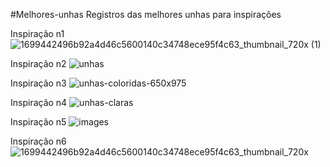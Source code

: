 #Melhores-unhas
Registros das melhores unhas para inspirações

Inspiração n1
![1699442496b92a4d46c5600140c34748ece95f4c63_thumbnail_720x (1)](https://github.com/user-attachments/assets/537638ca-dfd4-41f0-b82d-26267b2c946d)

Inspiração n2
![unhas](https://github.com/user-attachments/assets/53e970f0-a515-4f37-82ae-7f539c692543)

Inspiração n3 
![unhas-coloridas-650x975](https://github.com/user-attachments/assets/43d422c3-ef89-4aac-a280-00a57123ead9)

Inspiração n4
![unhas-claras](https://github.com/user-attachments/assets/7b87bb64-442d-4996-8e1a-bdb77b9dd1f7)

Inspiração n5
![images](https://github.com/user-attachments/assets/2bfbd01d-8d5d-4d5a-8bba-90a1d73d481b)

Inspiração n6
![1699442496b92a4d46c5600140c34748ece95f4c63_thumbnail_720x](https://github.com/user-attachments/assets/75199a46-b2cc-4ae8-a81a-5e851873271d)
